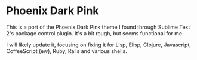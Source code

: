 # Phoenix Dark Pink

This is a port of the Phoenix Dark Pink theme I found through Sublime
Text 2's package control plugin. It's a bit rough, but seems
functional for me.

I will likely update it, focusing on fixing it for Lisp, Elisp,
Clojure, Javascript, CoffeeScript (ew), Ruby, Rails and various
shells.
